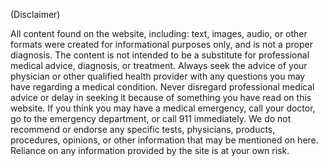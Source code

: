 (Disclaimer)

All content found on the website, including: text, images, audio, or other formats were created for informational purposes only, and is not a proper diagnosis. The content is not intended to be a substitute for professional medical advice, diagnosis, or treatment. Always seek the advice of your physician or other qualified health provider with any questions you may have regarding a medical condition. Never disregard professional medical advice or delay in seeking it because of something you have read on this website. If you think you may have a medical emergency, call your doctor, go to the emergency department, or call 911 immediately. We do not recommend or endorse any specific tests, physicians, products, procedures, opinions, or other information that may be mentioned on here. Reliance on any information provided by the site is at your own risk.

